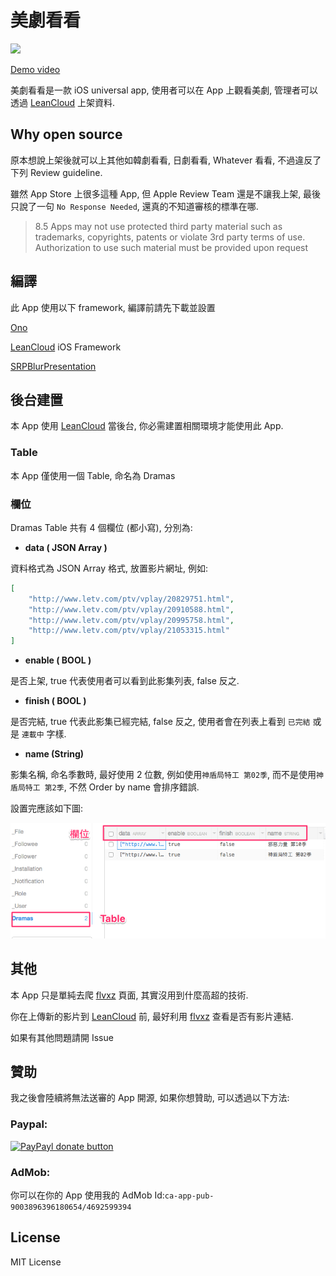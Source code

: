 # 美劇看看

![](https://raw.githubusercontent.com/shinrenpan/MGKK/master/MGKK/Images.xcassets/AppIcon.appiconset/Icon-76.png)

[Demo video](http://youtu.be/NSdrNZ7s49I)

美劇看看是一款 iOS universal app, 使用者可以在 App 上觀看美劇, 管理者可以透過 [LeanCloud](https://leancloud.cn) 上架資料.

## Why open source

原本想說上架後就可以上其他如韓劇看看, 日劇看看, Whatever 看看, 不過違反了下列 Review guideline.

雖然 App Store 上很多這種 App, 但 Apple Review Team 還是不讓我上架, 最後只說了一句 `No Response Needed`, 還真的不知道審核的標準在哪.

>8.5
>Apps may not use protected third party material such as trademarks, copyrights, patents or violate 3rd party terms of use. Authorization to use such material must be provided upon request

## 編譯

此 App 使用以下 framework, 編譯前請先下載並設置

[Ono](https://github.com/mattt/Ono)

[LeanCloud](https://leancloud.cn) iOS Framework

[SRPBlurPresentation](https://github.com/shinrenpan/SRPBlurPresentation)

## 後台建置

本 App 使用 [LeanCloud](https://leancloud.cn) 當後台, 你必需建置相關環境才能使用此 App.

### Table

本 App 僅使用一個 Table, 命名為 Dramas

### 欄位

Dramas Table 共有 4 個欄位 (都小寫), 分別為:

- __data ( JSON Array )__

資料格式為 JSON Array 格式, 放置影片網址, 例如:
```json
[
	"http://www.letv.com/ptv/vplay/20829751.html",
	"http://www.letv.com/ptv/vplay/20910588.html",
	"http://www.letv.com/ptv/vplay/20995758.html",
	"http://www.letv.com/ptv/vplay/21053315.html"
]
```

- __enable ( BOOL )__

是否上架, true 代表使用者可以看到此影集列表, false 反之.

- __finish ( BOOL )__

是否完結, true 代表此影集已經完結, false 反之, 使用者會在列表上看到 `已完結` 或是 `連載中` 字樣.

- __name (String)__

影集名稱, 命名季數時, 最好使用 2 位數, 例如使用`神盾局特工 第02季`, 而不是使用`神盾局特工 第2季`, 不然 Order by name 會排序錯誤.

設置完應該如下圖:

![](README/1.png)

## 其他

本 App 只是單純去爬 [flvxz](http://www.flvxz.com) 頁面, 其實沒用到什麼高超的技術.

你在上傳新的影片到 [LeanCloud](https://leancloud.cn) 前, 最好利用 [flvxz](http://www.flvxz.com) 查看是否有影片連結.

如果有其他問題請開 Issue

## 贊助

我之後會陸續將無法送審的 App 開源, 如果你想贊助, 可以透過以下方法:

### Paypal:

[![PayPayl donate button](https://www.paypal.com/en_US/i/btn/btn_donateCC_LG.gif)](https://www.paypal.com/cgi-bin/webscr?cmd=_s-xclick&hosted_button_id=LC58N7VZUST5N "Donate")

### AdMob:

你可以在你的 App 使用我的 AdMob Id:`ca-app-pub-9003896396180654/4692599394`

## License

MIT License
